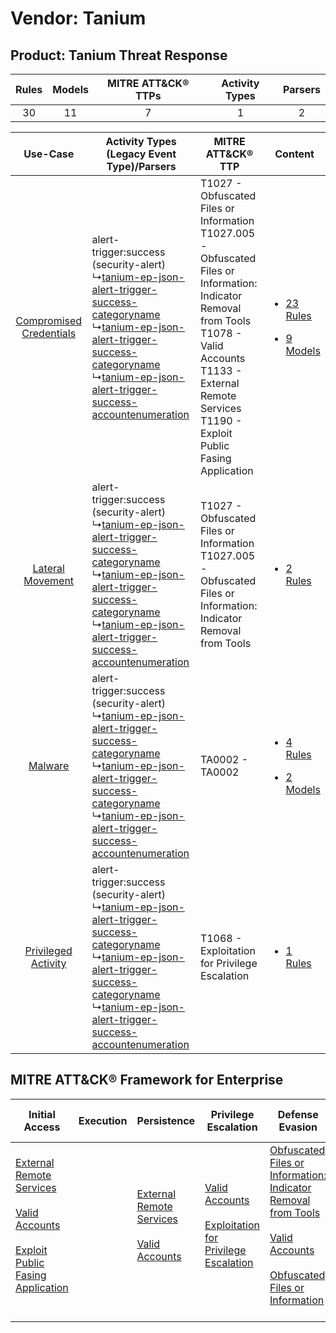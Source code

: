 Vendor: Tanium
==============
Product: Tanium Threat Response
-------------------------------
| Rules | Models | MITRE ATT&CK® TTPs | Activity Types | Parsers |
|:-----:|:------:|:------------------:|:--------------:|:-------:|
|  30   |   11   |         7          |       1        |    2    |

|    Use-Case    | Activity Types (Legacy Event Type)/Parsers    | MITRE ATT&CK® TTP    | Content    |
|:----:| ---- | ---- | ---- |
| [Compromised Credentials](../../../UseCases/uc_compromised_credentials.md) |  alert-trigger:success (security-alert)<br> ↳[tanium-ep-json-alert-trigger-success-categoryname](Ps/pC_taniumepjsonalerttriggersuccesscategoryname.md)<br> ↳[tanium-ep-json-alert-trigger-success-categoryname](Ps/pC_taniumepjsonalerttriggersuccesscategoryname.md)<br> ↳[tanium-ep-json-alert-trigger-success-accountenumeration](Ps/pC_taniumepjsonalerttriggersuccessaccountenumeration.md)<br> | T1027 - Obfuscated Files or Information<br>T1027.005 - Obfuscated Files or Information: Indicator Removal from Tools<br>T1078 - Valid Accounts<br>T1133 - External Remote Services<br>T1190 - Exploit Public Fasing Application<br> | [<ul><li>23 Rules</li></ul><ul><li>9 Models</li></ul>](RM/r_m_tanium_tanium_threat_response_Compromised_Credentials.md) |
|        [Lateral Movement](../../../UseCases/uc_lateral_movement.md)        |  alert-trigger:success (security-alert)<br> ↳[tanium-ep-json-alert-trigger-success-categoryname](Ps/pC_taniumepjsonalerttriggersuccesscategoryname.md)<br> ↳[tanium-ep-json-alert-trigger-success-categoryname](Ps/pC_taniumepjsonalerttriggersuccesscategoryname.md)<br> ↳[tanium-ep-json-alert-trigger-success-accountenumeration](Ps/pC_taniumepjsonalerttriggersuccessaccountenumeration.md)<br> | T1027 - Obfuscated Files or Information<br>T1027.005 - Obfuscated Files or Information: Indicator Removal from Tools<br>    | [<ul><li>2 Rules</li></ul>](RM/r_m_tanium_tanium_threat_response_Lateral_Movement.md)    |
|    [Malware](../../../UseCases/uc_malware.md)    |  alert-trigger:success (security-alert)<br> ↳[tanium-ep-json-alert-trigger-success-categoryname](Ps/pC_taniumepjsonalerttriggersuccesscategoryname.md)<br> ↳[tanium-ep-json-alert-trigger-success-categoryname](Ps/pC_taniumepjsonalerttriggersuccesscategoryname.md)<br> ↳[tanium-ep-json-alert-trigger-success-accountenumeration](Ps/pC_taniumepjsonalerttriggersuccessaccountenumeration.md)<br> | TA0002 - TA0002<br>    | [<ul><li>4 Rules</li></ul><ul><li>2 Models</li></ul>](RM/r_m_tanium_tanium_threat_response_Malware.md)    |
|     [Privileged Activity](../../../UseCases/uc_privileged_activity.md)     |  alert-trigger:success (security-alert)<br> ↳[tanium-ep-json-alert-trigger-success-categoryname](Ps/pC_taniumepjsonalerttriggersuccesscategoryname.md)<br> ↳[tanium-ep-json-alert-trigger-success-categoryname](Ps/pC_taniumepjsonalerttriggersuccesscategoryname.md)<br> ↳[tanium-ep-json-alert-trigger-success-accountenumeration](Ps/pC_taniumepjsonalerttriggersuccessaccountenumeration.md)<br> | T1068 - Exploitation for Privilege Escalation<br>    | [<ul><li>1 Rules</li></ul>](RM/r_m_tanium_tanium_threat_response_Privileged_Activity.md)    |

MITRE ATT&CK® Framework for Enterprise
--------------------------------------
| Initial Access                                                                                                                                                                                                                         | Execution | Persistence                                                                                                                                      | Privilege Escalation                                                                                                                                          | Defense Evasion                                                                                                                                                                                                                                                               | Credential Access | Discovery | Lateral Movement | Collection | Command and Control | Exfiltration | Impact |
| -------------------------------------------------------------------------------------------------------------------------------------------------------------------------------------------------------------------------------------- | --------- | ------------------------------------------------------------------------------------------------------------------------------------------------ | ------------------------------------------------------------------------------------------------------------------------------------------------------------- | ----------------------------------------------------------------------------------------------------------------------------------------------------------------------------------------------------------------------------------------------------------------------------- | ----------------- | --------- | ---------------- | ---------- | ------------------- | ------------ | ------ |
| [External Remote Services](https://attack.mitre.org/techniques/T1133)<br><br>[Valid Accounts](https://attack.mitre.org/techniques/T1078)<br><br>[Exploit Public Fasing Application](https://attack.mitre.org/techniques/T1190)<br><br> |           | [External Remote Services](https://attack.mitre.org/techniques/T1133)<br><br>[Valid Accounts](https://attack.mitre.org/techniques/T1078)<br><br> | [Valid Accounts](https://attack.mitre.org/techniques/T1078)<br><br>[Exploitation for Privilege Escalation](https://attack.mitre.org/techniques/T1068)<br><br> | [Obfuscated Files or Information: Indicator Removal from Tools](https://attack.mitre.org/techniques/T1027/005)<br><br>[Valid Accounts](https://attack.mitre.org/techniques/T1078)<br><br>[Obfuscated Files or Information](https://attack.mitre.org/techniques/T1027)<br><br> |                   |           |                  |            |                     |              |        |